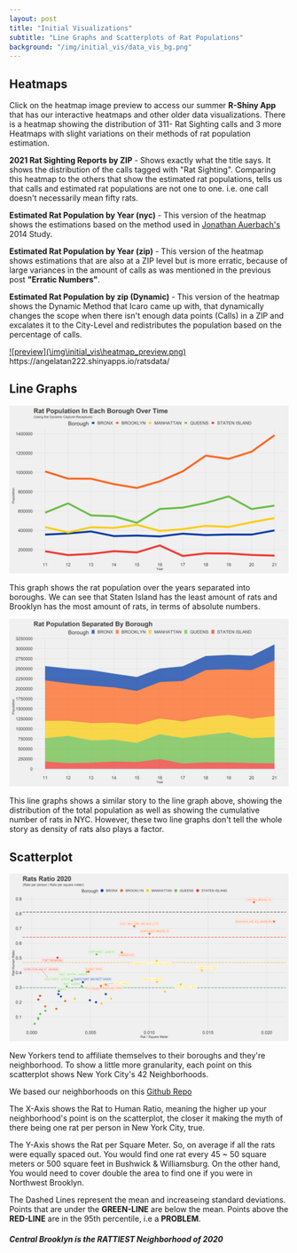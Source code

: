 ```yaml
---
layout: post
title: "Initial Visualizations"
subtitle: "Line Graphs and Scatterplots of Rat Populations"
background: "/img/initial_vis/data_vis_bg.png"
---
```


## Heatmaps

Click on the heatmap image preview to access our summer **R-Shiny App** that has our interactive heatmaps and other older data visualizations. There is a heatmap showing the distribution of 311- Rat Sighting calls and 3 more Heatmaps with slight variations on their methods of rat population estimation.

**2021 Rat Sighting Reports by ZIP** - Shows exactly what the title says. It shows the distribution of the calls tagged with "Rat Sighting". Comparing this heatmap to the others that show the estimated rat populations, tells us that calls and estimated rat populations are not one to one. i.e. one call doesn't necessarily mean fifty rats.

**Estimated Rat Population by Year (nyc)** - This version of the heatmap shows the estimations based on the method used in [Jonathan Auerbach's](https://rss.onlinelibrary.wiley.com/doi/full/10.1111/j.1740-9713.2014.00764.x) 2014 Study.

**Estimated Rat Population by Year (zip)** - This version of the heatmap shows estimations that are also at a ZIP level but is more erratic, because of large variances in the amount of calls as was mentioned in the previous post **"Erratic Numbers"**.

**Estimated Rat Population by zip (Dynamic)** - This version of the heatmap shows the Dynamic Method that Icaro came up with, that dynamically changes the scope when there isn't enough data points (Calls) in a ZIP and excalates it to the City-Level and redistributes the population based on the percentage of calls.

<a href="https://angelatan222.shinyapps.io/ratsdata/" target="_blank">
![preview](\img\initial_vis\heatmap_preview.png)</a>
<span class="caption text-muted">https://angelatan222.shinyapps.io/ratsdata/</span>

## Line Graphs

![Non-Stacked](\img\initial_vis\mari_Graph_Non-Stacked_3x5.png)

This graph shows the rat population over the years separated into boroughs. We can see that Staten Island has the least amount of rats and Brooklyn has the most amount of rats, in terms of absolute numbers.

![Stacked](/img/initial_vis/Graph_Stacked_3x5.png)

This line graphs shows a similar story to the line graph above, showing the distribution of the total population as well as showing the cumulative number of rats in NYC. However, these two line graphs don't tell the whole story as density of rats also plays a factor.

## Scatterplot

![Scatterplot](\img\initial_vis\mari_graphNYCRatio20_3x5.png)

New Yorkers tend to affiliate themselves to their boroughs and they're neighborhood. To show a little more granularity, each point on this scatterplot shows New York City's 42 Neighborhoods.

We based our neighborhoods on this [Github Repo](https://github.com/erikgregorywebb/nyc-housing/blob/master/Data/nyc-zip-codes.csv)

The X-Axis shows the Rat to Human Ratio, meaning the higher up your neighborhood's point is on the scatterplot, the closer it making the myth of there being one rat per person in New York City, true.

The Y-Axis shows the Rat per Square Meter. So, on average if all the rats were equally spaced out. You would find one rat every 45 ~ 50 square meters or 500 square feet in Bushwick & Williamsburg. On the other hand, You would need to cover double the area to find one if you were in Northwest Brooklyn.

The Dashed Lines represent the mean and increaseing standard deviations. Points that are under the **GREEN-LINE** are below the mean. Points above the **RED-LINE** are in the 95th percentile, i.e a **PROBLEM**.

##### Central Brooklyn is the RATTIEST Neighborhood of 2020
